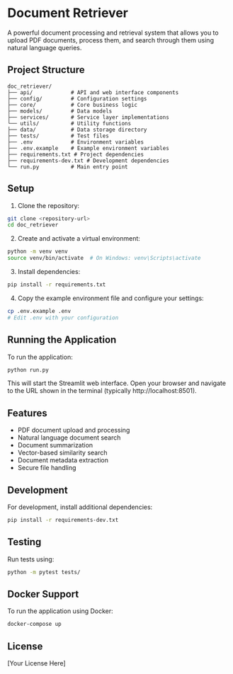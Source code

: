 # Document Retriever

A powerful document processing and retrieval system that allows you to upload PDF documents, process them, and search through them using natural language queries.

## Project Structure

```
doc_retriever/
├── api/            # API and web interface components
├── config/         # Configuration settings
├── core/           # Core business logic
├── models/         # Data models
├── services/       # Service layer implementations
└── utils/          # Utility functions
├── data/           # Data storage directory
├── tests/          # Test files
├── .env            # Environment variables
├── .env.example    # Example environment variables
├── requirements.txt # Project dependencies
├── requirements-dev.txt # Development dependencies
└── run.py          # Main entry point
```

## Setup

1. Clone the repository:
```bash
git clone <repository-url>
cd doc_retriever
```

2. Create and activate a virtual environment:
```bash
python -m venv venv
source venv/bin/activate  # On Windows: venv\Scripts\activate
```

3. Install dependencies:
```bash
pip install -r requirements.txt
```

4. Copy the example environment file and configure your settings:
```bash
cp .env.example .env
# Edit .env with your configuration
```

## Running the Application

To run the application:

```bash
python run.py
```

This will start the Streamlit web interface. Open your browser and navigate to the URL shown in the terminal (typically http://localhost:8501).

## Features

- PDF document upload and processing
- Natural language document search
- Document summarization
- Vector-based similarity search
- Document metadata extraction
- Secure file handling

## Development

For development, install additional dependencies:

```bash
pip install -r requirements-dev.txt
```

## Testing

Run tests using:

```bash
python -m pytest tests/
```

## Docker Support

To run the application using Docker:

```bash
docker-compose up
```

## License

[Your License Here] 